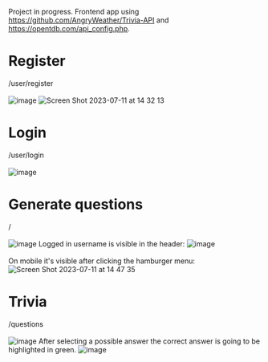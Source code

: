 Project in progress.
Frontend app using https://github.com/AngryWeather/Trivia-API and https://opentdb.com/api_config.php.

# Register
/user/register
<br>
<br>
![image](https://github.com/AngryWeather/Trivia/assets/105065960/45ed42e9-0966-4ca2-b15c-96f790b27eea)
![Screen Shot 2023-07-11 at 14 32 13](https://github.com/AngryWeather/Trivia/assets/105065960/97daa2c6-c662-4c2b-b7b2-66f6fa1f23ec)

# Login
/user/login
<br>
<br>
![image](https://github.com/AngryWeather/Trivia/assets/105065960/b3aaa5a3-fdc3-4789-8abf-7879b7bf75e2)

# Generate questions
/
<br>
<br>
![image](https://github.com/AngryWeather/Trivia/assets/105065960/2a4f3118-58a1-4011-99b1-23a4dec2332a)
Logged in username is visible in the header:
![image](https://github.com/AngryWeather/Trivia/assets/105065960/88e5371a-7c11-4739-a7d0-03738a6fb348)
<br>
<br>
On mobile it's visible after clicking the hamburger menu:
![Screen Shot 2023-07-11 at 14 47 35](https://github.com/AngryWeather/Trivia/assets/105065960/51926946-421d-44ea-9f8f-59e5da65b468)

# Trivia
/questions
<br>
<br>
![image](https://github.com/AngryWeather/Trivia/assets/105065960/45ca734c-3fd8-4a61-a800-22e0fadccc41)
After selecting a possible answer the correct answer is going to be highlighted in green.
![image](https://github.com/AngryWeather/Trivia/assets/105065960/8a2390a9-e21f-4b94-b88f-84808c6275f3)

